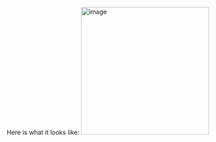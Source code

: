 Here is what it looks like:
<img width="289" alt="image" src="https://github.com/user-attachments/assets/4f75281b-3154-41e0-bcb2-112cf3abb51d">


